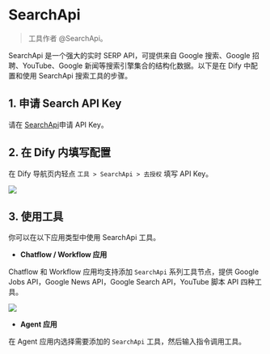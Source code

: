 # SearchApi

> 工具作者 @SearchApi。

SearchApi 是一个强大的实时 SERP API，可提供来自 Google 搜索、Google 招聘、YouTube、Google 新闻等搜索引擎集合的结构化数据。以下是在 Dify 中配置和使用 SearchApi 搜索工具的步骤。

## 1. 申请 Search API Key

请在 [SearchApi](https://www.searchapi.io/)申请 API Key。

## 2. 在 Dify 内填写配置

在 Dify 导航页内轻点 `工具 > SearchApi > 去授权` 填写 API Key。

![](https://assets-docs.dify.ai/img/zh_CN/tool-configuration/fe38da8e94f5a6ed13327c75b29c925b.webp)

## 3. 使用工具

你可以在以下应用类型中使用 SearchApi 工具。

* **Chatflow / Workflow 应用**

Chatflow 和 Workflow 应用均支持添加 `SearchApi` 系列工具节点，提供 Google Jobs API，Google News API，Google Search API，YouTube 脚本 API 四种工具。

![](https://assets-docs.dify.ai/img/zh_CN/tool-configuration/0f8fa8d0aa5c0e80a7443d2b6a35e6e0.webp)

* **Agent 应用**

在 Agent 应用内选择需要添加的 `SearchApi` 工具，然后输入指令调用工具。
